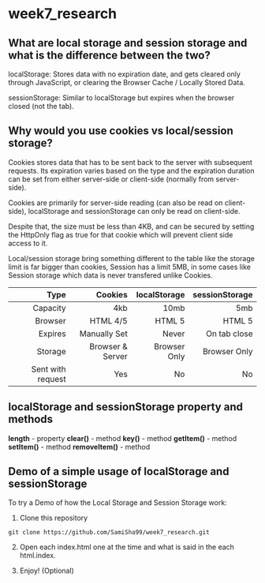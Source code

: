# week7_research

## What are local storage and session storage and what is the difference between the two?

localStorage: Stores data with no expiration date, and gets cleared only through JavaScript, or clearing the Browser Cache / Locally Stored Data.

sessionStorage: Similar to localStorage but expires when the browser closed (not the tab).

## Why would you use cookies vs local/session storage?

Cookies stores data that has to be sent back to the server with subsequent requests. Its expiration varies based on the type and the expiration duration can be set from either server-side or client-side (normally from server-side).

Cookies are primarily for server-side reading (can also be read on client-side), localStorage and sessionStorage can only be read on client-side.

Despite that, the size must be less than 4KB, and can be secured by setting the HttpOnly flag as true for that cookie which will prevent client side access to it.

Local/session storage bring something different to the table like the storage limit is far bigger than cookies, Session has a limit 5MB, in some cases like Session storage which data is never transfered unlike Cookies.

 |Type           |Cookies     |localStorage  |  sessionStorage|
 |--------------:|-----------:|-------------:|---------------:|
 |Capacity       |         4kb|          10mb|           5mb|
 |Browser        | HTML 4/5   | HTML 5       |         HTML 5|
 |Expires        | Manually Set| Never| On tab close|
 |Storage        | Browser & Server| Browser Only| Browser Only|
 |Sent with request| Yes| No | No|
 
## localStorage and sessionStorage property and methods
__length__ - property
__clear()__ - method
__key()__ - method
__getItem()__ - method
__setItem()__ - method
__removeItem()__ - method

## Demo of a simple usage of localStorage and sessionStorage

To try a Demo of how the Local Storage and Session Storage work: 

1) Clone this repository

```git clone https://github.com/SamiSha99/week7_research.git```

2) Open each index.html one at the time and what is said in the each html.index.

3) Enjoy! (Optional)
